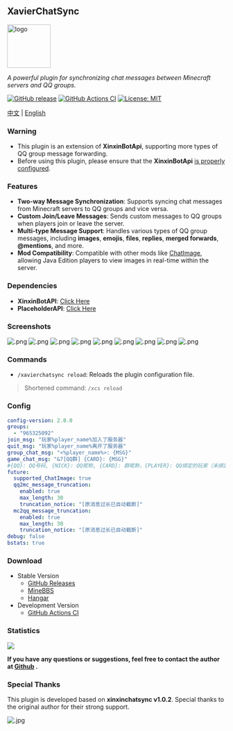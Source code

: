 ## XavierChatSync

<img src="https://krseoul.imgtbl.com/i/2024/08/05/66b0b6f413380.jpeg" alt="logo" width="100" height="100">

_A powerful plugin for synchronizing chat messages between Minecraft servers and QQ groups._

[![GitHub release](https://img.shields.io/github/v/release/Xavier-MC/XavierChatSync?style=flat-square)](https://github.com/MC-XiaoHei/ISeeYou/releases)
[![GitHub Actions CI](https://img.shields.io/github/actions/workflow/status/Xavier-MC/XavierChatSync/release.yml?style=flat-square)](https://github.com/MC-XiaoHei/ISeeYou/actions)
[![License: MIT](https://img.shields.io/badge/license-MIT-yellow.svg)](https://github.com/Xavier-MC/XavierChatSync/blob/master/LICENSE)

[中文](README_CN.MD) | [English](README.MD)

### Warning

- This plugin is an extension of **XinxinBotApi**, supporting more types of QQ group message forwarding.
- Before using this plugin, please ensure that the **XinxinBotApi** [is properly configured](https://bbs.mcxin.cn/archives/216).

### Features

- **Two-way Message Synchronization**: Supports syncing chat messages from Minecraft servers to QQ groups and vice versa.
- **Custom Join/Leave Messages**: Sends custom messages to QQ groups when players join or leave the server.
- **Multi-type Message Support**: Handles various types of QQ group messages, including **images**, **emojis**, **files**, **replies**, **merged forwards**, **@mentions**, and more.
- **Mod Compatibility**: Compatible with other mods like [ChatImage](https://modrinth.com/mod/chatimage/), allowing Java Edition players to view images in real-time within the server.

### Dependencies

- **XinxinBotAPI**: [Click Here](https://bbs.mcxin.cn/archives/216)
- **PlaceholderAPI**: [Click Here](https://www.spigotmc.org/resources/placeholderapi.6245/)

### Screenshots

![.png](https://s2.loli.net/2024/08/06/fkdsNhADUqpQ6En.png)
![.png](https://s2.loli.net/2024/08/06/tv8RukbgYVwncdD.png)
![.png](https://s2.loli.net/2024/08/06/Uyq8dHAQzjr4Tax.png)
![.png](https://s2.loli.net/2024/08/06/1lwJ6xtRQsnD3GE.png)
![.png](https://s2.loli.net/2024/08/06/2eQsTKUmHd1F3WJ.png)
![.png](https://s2.loli.net/2024/08/06/TvsdNhcPr528B6X.png)
![.png](https://s2.loli.net/2024/08/06/HaJoLlZVkhGXwer.png)
![.png](https://s2.loli.net/2024/08/06/yXBf7QehJRNcDdA.png)
![.png](https://s2.loli.net/2024/08/06/YOIn5VrswkDeazR.png)

### Commands

- `/xavierchatsync reload`: Reloads the plugin configuration file.

> Shortened command: `/xcs reload`

### Config

```yaml
config-version: 2.0.0
groups:
  - "965325092"
join_msg: "玩家%player_name%加入了服务器"
quit_msg: "玩家%player_name%离开了服务器"
group_chat_msg: "<%player_name%>: {MSG}"
game_chat_msg: "&7[QQ群] {CARD}: {MSG}"
#{QQ}: QQ号码, {NICK}: QQ昵称, {CARD}: 群昵称，{PLAYER}: QQ绑定的玩家（未绑定则显示群昵称）
future:
  supported_ChatImage: true
  qq2mc_message_truncation:
    enabled: true
    max_length: 30
    truncation_notice: "[原消息过长已自动截断]"
  mc2qq_message_truncation:
    enabled: true
    max_length: 30
    truncation_notice: "[原消息过长已自动截断]"
debug: false
bstats: true
```

### Download

- Stable Version
    - [GitHub Releases](https://github.com/Xavier-MC/XavierChatSync/releases)
    - [MineBBS](https://www.minebbs.com/resources/xavierchatsync-minecraft-qq.9115/)
    - [Hangar](https://hangar.papermc.io/CerealAxis/XavierChatSync/)
- Development Version
    - [GitHub Actions CI](https://github.com/Xavier-MC/XavierChatSync/actions/workflows/dev-build.yml?query=is%3Asuccess)

### Statistics

[![](https://bstats.org/signatures/bukkit/XavierChatSync.svg)](https://bstats.org/plugin/bukkit/XavierChatSync/22894)

**If you have any questions or suggestions, feel free to contact the author at  [Github](https://github.com/Xavier-MC/XavierChatSync/issues) .**

### Special Thanks

This plugin is developed based on **xinxinchatsync v1.0.2**. Special thanks to the original author for their strong support.

![.jpg](https://s2.loli.net/2024/08/15/1qG5ZMKARvnlBgC.jpg)